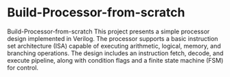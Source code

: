 # Build-Processor-from-scratch
Build-Processor-from-scratch
This project presents a simple processor design implemented in Verilog. The processor supports a basic instruction set architecture (ISA) capable of executing arithmetic, logical, memory, and branching operations. The design includes an instruction fetch, decode, and execute pipeline, along with condition flags and a finite state machine (FSM) for control.
